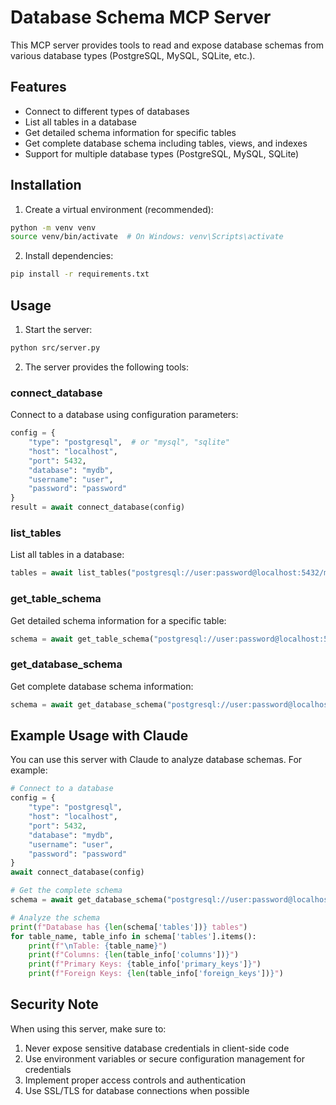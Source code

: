 # Database Schema MCP Server

This MCP server provides tools to read and expose database schemas from various database types (PostgreSQL, MySQL, SQLite, etc.).

## Features

- Connect to different types of databases
- List all tables in a database
- Get detailed schema information for specific tables
- Get complete database schema including tables, views, and indexes
- Support for multiple database types (PostgreSQL, MySQL, SQLite)

## Installation

1. Create a virtual environment (recommended):
```bash
python -m venv venv
source venv/bin/activate  # On Windows: venv\Scripts\activate
```

2. Install dependencies:
```bash
pip install -r requirements.txt
```

## Usage

1. Start the server:
```bash
python src/server.py
```

2. The server provides the following tools:

### connect_database
Connect to a database using configuration parameters:
```python
config = {
    "type": "postgresql",  # or "mysql", "sqlite"
    "host": "localhost",
    "port": 5432,
    "database": "mydb",
    "username": "user",
    "password": "password"
}
result = await connect_database(config)
```

### list_tables
List all tables in a database:
```python
tables = await list_tables("postgresql://user:password@localhost:5432/mydb")
```

### get_table_schema
Get detailed schema information for a specific table:
```python
schema = await get_table_schema("postgresql://user:password@localhost:5432/mydb", "users")
```

### get_database_schema
Get complete database schema information:
```python
schema = await get_database_schema("postgresql://user:password@localhost:5432/mydb")
```

## Example Usage with Claude

You can use this server with Claude to analyze database schemas. For example:

```python
# Connect to a database
config = {
    "type": "postgresql",
    "host": "localhost",
    "port": 5432,
    "database": "mydb",
    "username": "user",
    "password": "password"
}
await connect_database(config)

# Get the complete schema
schema = await get_database_schema("postgresql://user:password@localhost:5432/mydb")

# Analyze the schema
print(f"Database has {len(schema['tables'])} tables")
for table_name, table_info in schema['tables'].items():
    print(f"\nTable: {table_name}")
    print(f"Columns: {len(table_info['columns'])}")
    print(f"Primary Keys: {table_info['primary_keys']}")
    print(f"Foreign Keys: {len(table_info['foreign_keys'])}")
```

## Security Note

When using this server, make sure to:
1. Never expose sensitive database credentials in client-side code
2. Use environment variables or secure configuration management for credentials
3. Implement proper access controls and authentication
4. Use SSL/TLS for database connections when possible 